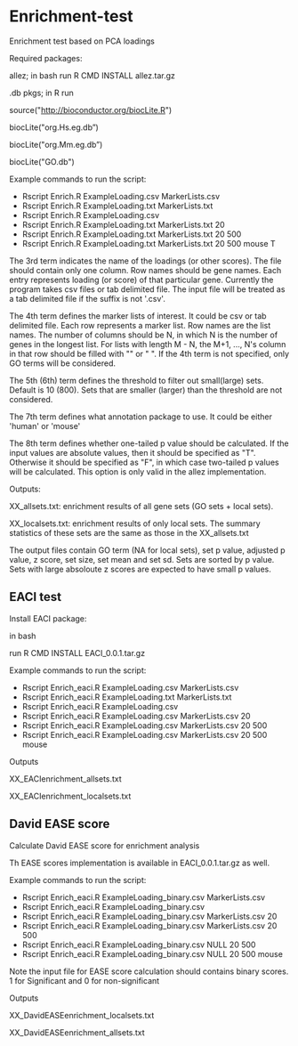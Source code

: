 # Enrichment-test
Enrichment test based on PCA loadings

Required packages:

allez; in bash run R CMD INSTALL allez.tar.gz

.db pkgs; in R run

source("http://bioconductor.org/biocLite.R")

biocLite("org.Hs.eg.db”)

biocLite("org.Mm.eg.db”)

biocLite("GO.db")


Example commands to run the script:
- Rscript Enrich.R ExampleLoading.csv MarkerLists.csv
- Rscript Enrich.R ExampleLoading.txt MarkerLists.txt
- Rscript Enrich.R ExampleLoading.csv 
- Rscript Enrich.R ExampleLoading.txt MarkerLists.txt 20
- Rscript Enrich.R ExampleLoading.txt MarkerLists.txt 20 500
- Rscript Enrich.R ExampleLoading.txt MarkerLists.txt 20 500 mouse T

The 3rd term indicates the name of the loadings (or other scores). 
The file should contain only one column. Row names should be gene names. Each entry represents loading (or score) 
of that particular gene.
Currently the program takes csv files or tab delimited file.
The input file will be treated as a tab delimited file if the suffix is not '.csv'.

The 4th term defines the marker lists of interest. It could be csv or tab delimited file. Each row represents a marker list. 
Row names are the list names. The number of columns should be N, in which N is the number of genes in the longest list. 
For lists with length M - N, the M+1, ..., N's column in that row should be filled with "" or " ". If the 4th term
is not specified, only GO terms will be considered.

The 5th (6th) term defines the threshold to filter out small(large) sets. Default is 10 (800). Sets that are smaller (larger) than the threshold are not considered.

The 7th term defines what annotation package to use. It could be either 'human' or 'mouse'

The 8th term defines whether one-tailed p value should be calculated. If the input values are absolute values, then it should be specified as "T". Otherwise it should be specified as "F", in which case two-tailed p values will be calculated. This option is only valid in the allez implementation.

Outputs:

XX_allsets.txt: enrichment results of all gene sets (GO sets + local sets). 

XX_localsets.txt: enrichment results of only local sets. The summary statistics of these sets are the same as those in the XX_allsets.txt

The output files contain GO term (NA for local sets), set p value, adjusted p value, z score, set size, set mean and set sd. Sets are sorted by p value. Sets with large absoloute z scores are expected to have small p values.


## EACI test
Install EACI package:

in bash

run R CMD INSTALL EACI_0.0.1.tar.gz



Example commands to run the script:
- Rscript Enrich_eaci.R ExampleLoading.csv MarkerLists.csv
- Rscript Enrich_eaci.R ExampleLoading.txt MarkerLists.txt
- Rscript Enrich_eaci.R ExampleLoading.csv 
- Rscript Enrich_eaci.R ExampleLoading.csv MarkerLists.csv 20
- Rscript Enrich_eaci.R ExampleLoading.csv MarkerLists.csv 20 500
- Rscript Enrich_eaci.R ExampleLoading.csv MarkerLists.csv 20 500 mouse

Outputs

XX_EACIenrichment_allsets.txt

XX_EACIenrichment_localsets.txt

## David EASE score

Calculate David EASE score for enrichment analysis

Th EASE scores implementation is available in EACI_0.0.1.tar.gz as well.

Example commands to run the script:
- Rscript Enrich_eaci.R ExampleLoading_binary.csv MarkerLists.csv
- Rscript Enrich_eaci.R ExampleLoading_binary.csv
- Rscript Enrich_eaci.R ExampleLoading_binary.csv MarkerLists.csv 20
- Rscript Enrich_eaci.R ExampleLoading_binary.csv MarkerLists.csv 20 500
- Rscript Enrich_eaci.R ExampleLoading_binary.csv NULL 20 500
- Rscript Enrich_eaci.R ExampleLoading_binary.csv NULL 20 500 mouse
 

Note the input file for EASE score calculation should contains binary scores. 1 for Significant and 0 for non-significant

Outputs

XX_DavidEASEenrichment_localsets.txt

XX_DavidEASEenrichment_allsets.txt





